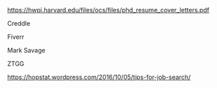 https://hwpi.harvard.edu/files/ocs/files/phd_resume_cover_letters.pdf

Creddle

Fiverr

Mark Savage

ZTGG

https://hopstat.wordpress.com/2016/10/05/tips-for-job-search/